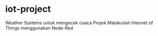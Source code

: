 # iot-project
Weather Systems untuk mengecek cuaca
Projek Matakuliah Internet of Things menggunakan Node-Red
